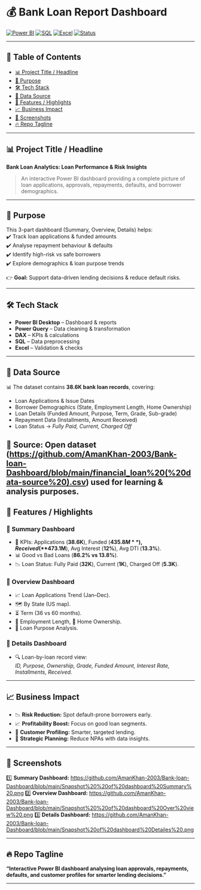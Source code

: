 # 💰 Bank Loan Report Dashboard

[![Power BI](https://img.shields.io/badge/Power%20BI-Dashboard-F2C811?logo=powerbi)]()
[![SQL](https://img.shields.io/badge/SQL-Data%20Processing-336791?logo=postgresql)]()
[![Excel](https://img.shields.io/badge/Excel-Validation-217346?logo=microsoftexcel)]()
[![Status](https://img.shields.io/badge/Project-Completed-brightgreen)]()

---

## 📌 Table of Contents
- [📊 Project Title / Headline](#-project-title--headline)
- [🎯 Purpose](#-purpose)
- [🛠️ Tech Stack](#️-tech-stack)
- [📂 Data Source](#-data-source)
- [🌟 Features / Highlights](#-features--highlights)
- [📈 Business Impact](#-business-impact)
- [📸 Screenshots](#-screenshots)
- [🔥 Repo Tagline](#-repo-tagline)

---

## 📊 Project Title / Headline  
**Bank Loan Analytics: Loan Performance & Risk Insights**  
> An interactive Power BI dashboard providing a complete picture of loan applications, approvals, repayments, defaults, and borrower demographics.

---

## 🎯 Purpose  
This 3-part dashboard (Summary, Overview, Details) helps:  
✔️ Track loan applications & funded amounts  
✔️ Analyse repayment behaviour & defaults  
✔️ Identify high-risk vs safe borrowers  
✔️ Explore demographics & loan purpose trends  

👉 **Goal:** Support data-driven lending decisions & reduce default risks.

---

## 🛠️ Tech Stack  
- **Power BI Desktop** – Dashboard & reports  
- **Power Query** – Data cleaning & transformation  
- **DAX** – KPIs & calculations  
- **SQL** – Data preprocessing  
- **Excel** – Validation & checks  

---

## 📂 Data Source  
📊 The dataset contains **38.6K bank loan records**, covering:  
- Loan Applications & Issue Dates  
- Borrower Demographics (State, Employment Length, Home Ownership)  
- Loan Details (Funded Amount, Purpose, Term, Grade, Sub-grade)  
- Repayment Data (Installments, Amount Received)  
- Loan Status → *Fully Paid, Current, Charged Off*  

📌 Source: Open dataset (https://github.com/AmanKhan-2003/Bank-loan-Dashboard/blob/main/financial_loan%20(%20data-source%20).csv) used for learning & analysis purposes. 
---

## 🌟 Features / Highlights  

### 🔹 Summary Dashboard  
- 📌 KPIs: Applications (**38.6K**), Funded (**$435.8M**), Received (**$473.1M**), Avg Interest (**12%**), Avg DTI (**13.3%**).  
- 📊 Good vs Bad Loans (**86.2% vs 13.8%**).  
- 📉 Loan Status: Fully Paid (**32K**), Current (**1K**), Charged Off (**5.3K**).  

### 🔹 Overview Dashboard  
- 📈 Loan Applications Trend (Jan–Dec).  
- 🗺️ By State (US map).  
- ⏳ Term (36 vs 60 months).  
- 👔 Employment Length, 🏡 Home Ownership.  
- 🎯 Loan Purpose Analysis.  

### 🔹 Details Dashboard  
- 🔍 Loan-by-loan record view:  
  *ID, Purpose, Ownership, Grade, Funded Amount, Interest Rate, Installments, Received.*  

---

## 📈 Business Impact  
- 📉 **Risk Reduction:** Spot default-prone borrowers early.  
- 📈 **Profitability Boost:** Focus on good loan segments.  
- 👥 **Customer Profiling:** Smarter, targeted lending.  
- 🏦 **Strategic Planning:** Reduce NPAs with data insights.  

---

## 📸 Screenshots  
1️⃣ **Summary Dashboard:** https://github.com/AmanKhan-2003/Bank-loan-Dashboard/blob/main/Snapshot%20%20of%20dashboard%20Summary%20.png
2️⃣ **Overview Dashboard:** https://github.com/AmanKhan-2003/Bank-loan-Dashboard/blob/main/Snapshot%20%20of%20dashboard%20Over%20view%20.png
3️⃣ **Details Dashboard:** https://github.com/AmanKhan-2003/Bank-loan-Dashboard/blob/main/Snapshot%20of%20dashboard%20Detailes%20.png  

---

## 🔥 Repo Tagline  
**“Interactive Power BI dashboard analysing loan approvals, repayments, defaults, and customer profiles for smarter lending decisions.”**

---
